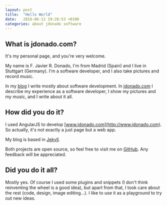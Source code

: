 ```yaml
---
layout: post
title:  "Hello World"
date:   2016-06-12 19:26:53 +0100
categories: about jdonado software
---
```

## What is jdonado.com? 

It's my personal page, and you're very welcome. 

My name is F. Javier R. Donado, I'm from Madrid (Spain) and I live in Stuttgart (Germany). I'm a software developer, and I also take pictures and record music.

In my [blog](http://blog.jdonado.com) I write mostly about software development. In [jdonado.com](http://www.jdonado.com) I describe my experience as a software developer, I show my pictures and my music, and I write about it all.

## How did you do it?

I used AngularJS to develop [www.jdonado.com](http://www.jdonado.com). So actually, it's not exactly a just page but a web app.

My blog is based in [Jekyll](https://jekyllrb.com/).

Both projects are open source, so feel free to visit me on [GitHub](https://github.com/fjrd84). Any feedback will be appreciated.

## Did you do it all?

Mostly yes. Of course I used some plugins and snippets (I don't think reinventing the wheel is a good idea), but apart from that, I took care about the rest (code, design, image editing...). I like to use it as a playground to try out new ideas.
